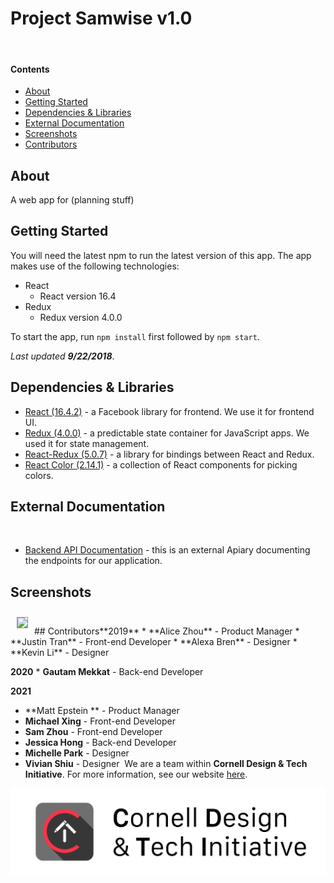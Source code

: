 # Project Samwise v1.0
​
#### Contents
  - [About](#about)
  - [Getting Started](#getting-started)
  - [Dependencies & Libraries](#dependencies--libraries)
  - [External Documentation](#external-documentation)
  - [Screenshots](#screenshots)
  - [Contributors](#contributors)
​
## About
A web app for (planning stuff)
​
## Getting Started
You will need the latest npm to run the latest version of this app. The app makes use of the following technologies:
​
 * React
   * React version 16.4
 * Redux
   * Redux version 4.0.0

To start the app, run `npm install` first followed by `npm start`.

_Last updated **9/22/2018**_.
​
## Dependencies & Libraries
 * [React (16.4.2)](https://reactjs.org/) - a Facebook library for frontend. We use it for frontend UI.
 * [Redux (4.0.0)](https://redux.js.org/) - a predictable state container for JavaScript apps. We used it for state management.
 * [React-Redux (5.0.7)](https://github.com/reduxjs/react-redux) - a library for bindings between React and Redux.
 * [React Color (2.14.1)](https://casesandberg.github.io/react-color/) - a collection of React components for picking colors.
​
## External Documentation
​
* [Backend API Documentation](https://apiary.io/) - this is an external Apiary documenting the endpoints for our application.
​
## Screenshots

<img src="https://raw.githubusercontent.com/cornell-dti/samwise/master/screenshots/placeholder1.png" width="250px" style="margin: 10px; border: 1px rgba(0,0,0,0.4) solid;">
​
## Contributors
​
**2019**
	* **Alice Zhou** - Product Manager
	* **Justin Tran** - Front-end Developer
	* **Alexa Bren** - Designer
	* **Kevin Li** - Designer

**2020**
	* **Gautam Mekkat** - Back-end Developer

**2021**
 * **Matt Epstein ** - Product Manager
 * **Michael Xing** - Front-end Developer
 * **Sam Zhou** - Front-end Developer
 * **Jessica Hong** - Back-end Developer
 * **Michelle Park** - Designer
 * **Vivian Shiu** - Designer
​
We are a team within **Cornell Design & Tech Initiative**. For more information, see our website [here](https://cornelldti.org/).
<img src="https://raw.githubusercontent.com/cornell-dti/design/master/Branding/Wordmark/Dark%20Text/Transparent/Wordmark-Dark%20Text-Transparent%403x.png">
​
